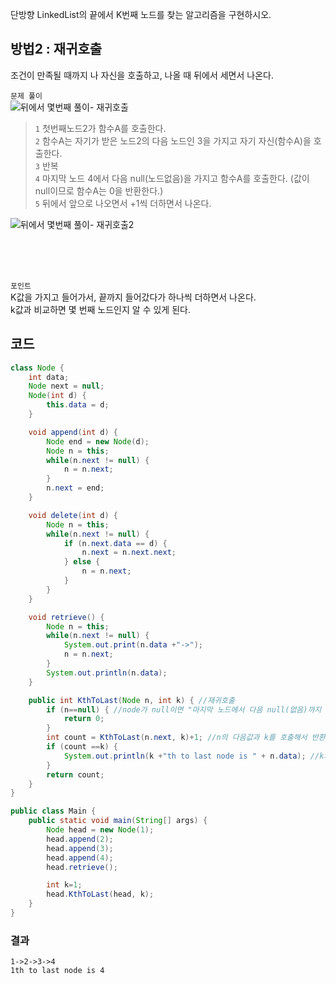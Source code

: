 단방향 LinkedList의 끝에서 K번째 노드를 찾는 알고리즘을 구현하시오.
## 방법2 : 재귀호출
조건이 만족될 때까지 나 자신을 호출하고, 나올 때 뒤에서 세면서 나온다.

`문제 풀이` <br>
![뒤에서 몇번째 풀이- 재귀호출](https://user-images.githubusercontent.com/57389368/190082268-6366d1b8-d24f-454f-9f0f-d4fb73d33e8c.JPG) <br>
> `1` 첫번째노드2가 함수A를 호출한다. <br>
> `2` 함수A는 자기가 받은 노드2의 다음 노드인 3을 가지고 자기 자신(함수A)을 호출한다. <br>
> `3` 반복 <br> 
> `4` 마지막 노드 4에서 다음 null(노드없음)을 가지고 함수A를 호출한다.  (값이 null이므로 함수A는 0을 반환한다.)  <br>
> `5` 뒤에서 앞으로 나오면서 +1씩 더하면서 나온다.

![뒤에서 몇번째 풀이- 재귀호출2](https://user-images.githubusercontent.com/57389368/190083215-8bef8bc5-9a9b-46fc-9fd5-971d71cf1d96.JPG) <br>

<br> <br> <br>

`포인트` <br>
K값을 가지고 들어가서, 끝까지 들어갔다가 하나씩 더하면서 나온다. <br> k값과 비교하면 몇 번째 노드인지 알 수 있게 된다. 

## 코드
```java
class Node {
    int data;
    Node next = null;
    Node(int d) {
        this.data = d;
    }

    void append(int d) {
        Node end = new Node(d);
        Node n = this;
        while(n.next != null) {
            n = n.next;
        }
        n.next = end;
    }

    void delete(int d) {
        Node n = this;
        while(n.next != null) {
            if (n.next.data == d) {
                n.next = n.next.next;
            } else {
                n = n.next;
            }
        }
    }

    void retrieve() {
        Node n = this;
        while(n.next != null) {
            System.out.print(n.data +"->");
            n = n.next;
        }
        System.out.println(n.data);
    }

    public int KthToLast(Node n, int k) { //재귀호출
        if (n==null) { //node가 null이면 "마지막 노드에서 다음 null(없음)까지 온 것이므로" 0을 리턴한다.
            return 0;
        }
        int count = KthToLast(n.next, k)+1; //n의 다음값과 k를 호출해서 반환한 값에 +1을 더한다.
        if (count ==k) {
            System.out.println(k +"th to last node is " + n.data); //k와 같으면 k를 출력한다.
        }
        return count;
    }
}

public class Main {
    public static void main(String[] args) {
        Node head = new Node(1);
        head.append(2);
        head.append(3);
        head.append(4);
        head.retrieve();

        int k=1;
        head.KthToLast(head, k);
    }
}
```


### 결과
```
1->2->3->4
1th to last node is 4
```
